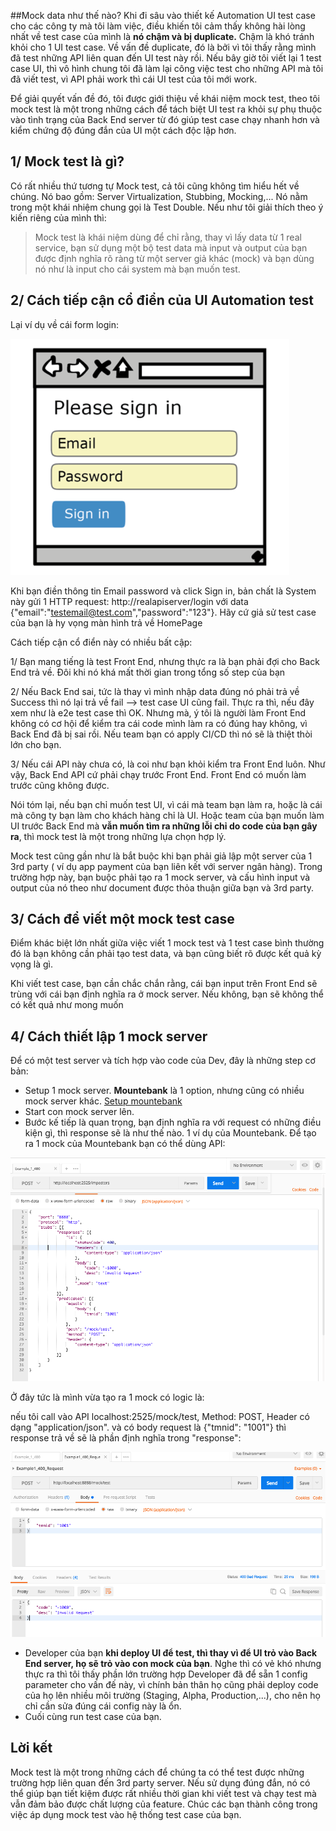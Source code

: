 ##Mock data như thế nào?
Khi đi sâu vào thiết kế Automation UI test case cho các công ty mà tôi làm việc, điều khiến tôi cảm thấy không hài lòng nhất về test case của mình là **nó chậm và bị duplicate.** Chậm là khó tránh khỏi cho 1 UI test case. Về vấn đề duplicate, đó là bởi vì tôi thấy rằng mình đã test những API liên quan đến UI test này rồi. Nếu bây giờ tôi viết lại 1 test case UI, thì vô hình chung tôi đã làm lại công việc test cho những API mà tôi đã viết test, vì API phải work thì cái UI test của tôi mới work.

Để giải quyết vấn đề đó, tôi được giới thiệu về khái niệm mock test, theo tôi mock test là một trong những cách để tách biệt UI test ra khỏi sự phụ thuộc vào tình trạng của Back End server từ đó giúp test case chạy nhanh hơn và kiểm chứng độ đúng đắn của UI một cách độc lập hơn.

## 1/ Mock test là gì?

Có rất nhiều thứ tương tự Mock test, cả tôi cũng không tìm hiểu hết về chúng. Nó bao gồm: Server Virtualization, Stubbing, Mocking,... Nó nằm trong một khái nhiệm chung gọi là Test Double. Nếu như tôi giải thích theo ý kiến riêng của mình thì:

> Mock test là khái niệm dùng để chỉ rằng, thay vì lấy data từ 1 real service, bạn sử dụng một bộ test data mà input và output của bạn được định nghĩa rõ ràng từ một server giả khác (mock) và bạn dùng nó như là input cho cái system mà bạn muốn test.

## 2/ Cách tiếp cận cổ điển của UI Automation test

Lại ví dụ về cái form login:

![](./imgae1.png)

Khi bạn điền thông tin Email password và click Sign in, bản chất là System này gửi 1 HTTP request: http://realapiserver/login với data {"email":"testemail@test.com","password":"123"}. Hãy cứ giả sử test case của bạn là hy vọng màn hình trả về HomePage

Cách tiếp cận cổ điển này có nhiều bất cập:

1/ Bạn mang tiếng là test Front End, nhưng thực ra là bạn phải đợi cho Back End trả về. Đôi khi nó khá mất thời gian trong tổng số step của bạn

2/ Nếu Back End sai, tức là thay vì mình nhập data đúng nó phải trả về Success thì nó lại trả về fail --> test case UI cũng fail. Thực ra thì, nếu đây xem như là e2e test case thì OK. Nhưng mà, ý tôi là người làm Front End không có cơ hội để kiểm tra cái code mình làm ra có đúng hay không, vì Back End đã bị sai rồi. Nếu team bạn có apply CI/CD thì nó sẽ là thiệt thòi lớn cho bạn.

3/ Nếu cái API này chưa có, là coi như bạn khỏi kiểm tra Front End luôn. Như vậy, Back End API cứ phải chạy trước Front End. Front End có muốn làm trước cũng không được.

Nói tóm lại, nếu bạn chỉ muốn test UI, vì cái mà team bạn làm ra, hoặc là cái mà công ty bạn làm cho khách hàng chỉ là UI. Hoặc team của bạn muốn làm UI trước Back End mà **vẫn muốn tìm ra những lỗi chỉ do code của bạn gây ra**, thì mock test là một trong những lựa chọn hợp lý.

Mock test cũng gần như là bắt buộc khi bạn phải giả lập một server của 1 3rd party ( ví dụ app payment của bạn liên kết với server ngân hàng). Trong trường hợp này, bạn buộc phải tạo ra 1 mock server, và cấu hình input và output của nó theo như document được thỏa thuận giữa bạn và 3rd party.

## 3/ Cách để viết một mock test case

Điểm khác biệt lớn nhất giữa việc viết 1 mock test và 1 test case bình thường đó là bạn không cần phải tạo test data, và bạn cũng biết rõ được kết quả kỳ vọng là gì.

Khi viết test case, bạn cần chắc chắn rằng, cái bạn input trên Front End sẽ trùng với cái bạn định nghĩa ra ở mock server. Nếu không, bạn sẽ không thể có kết quả như mong muốn

## 4/ Cách thiết lập 1 mock server

Để có một test server và tích hợp vào code của Dev, đây là những step cơ bản:

- Setup 1 mock server. **Mountebank** là 1 option, nhưng cũng có nhiều mock server khác. [Setup mountebank](https://www.npmjs.com/package/mountebank)
- Start con mock server lên.
- Bước kế tiếp là quan trọng, bạn định nghĩa ra với request có những điều kiện gì, thì response sẽ là như thế nào. 1 ví dụ của Mountebank. Để tạo ra 1 mock của Mountebank bạn có thể dùng API:

![](./imgae2.png)

Ở đây tức là mình vừa tạo ra 1 mock có logic là:

nếu tôi call vào API localhost:2525/mock/test, Method: POST, Header có dạng "application/json". và có body request là {"tmnid": "1001"} thì response trả về sẽ là phần định nghĩa trong "response":

![](./imgae3.png)

- Developer của bạn **khi deploy UI để test, thì thay vì để UI trỏ vào Back End server, họ sẽ trỏ vào con mock của bạn**. Nghe thì có vẻ khó nhưng thực ra thì tôi thấy phần lớn trường hợp Developer đã để sẵn 1 config parameter cho vấn đế này, vì chính bản thân họ cũng phải deploy code của họ lên nhiều môi trường (Staging, Alpha, Production,...), cho nên họ chỉ cần sửa đúng cái config này là ổn.
- Cuối cùng run test case của bạn.

## Lời kết

Mock test là một trong những cách để chúng ta có thể test được những trường hợp liên quan đến 3rd party server. Nếu sử dụng đúng đắn, nó có thể giúp bạn tiết kiệm được rất nhiều thời gian khi viết test và chạy test mà vẫn đảm bảo được chất lượng của feature. Chúc các bạn thành công trong việc áp dụng mock test vào hệ thống test case của bạn.

